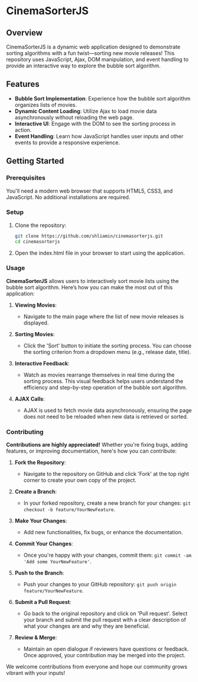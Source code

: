 # CinemaSorterJS

## Overview

CinemaSorterJS is a dynamic web application designed to demonstrate sorting algorithms with a fun twist—sorting new movie releases! This repository uses JavaScript, Ajax, DOM manipulation, and event handling to provide an interactive way to explore the bubble sort algorithm.

## Features

- **Bubble Sort Implementation**: Experience how the bubble sort algorithm organizes lists of movies.
- **Dynamic Content Loading**: Utilize Ajax to load movie data asynchronously without reloading the web page.
- **Interactive UI**: Engage with the DOM to see the sorting process in action.
- **Event Handling**: Learn how JavaScript handles user inputs and other events to provide a responsive experience.

## Getting Started

### Prerequisites

You'll need a modern web browser that supports HTML5, CSS3, and JavaScript. No additional installations are required.

### Setup

1. Clone the repository:
   ```bash
   git clone https://github.com/shliamin/cinemasorterjs.git
   cd cinemasorterjs
   ```
2. Open the index.html file in your browser to start using the application.

### Usage

**CinemaSorterJS** allows users to interactively sort movie lists using the bubble sort algorithm. Here’s how you can make the most out of this application:

1. **Viewing Movies**:
   - Navigate to the main page where the list of new movie releases is displayed.
   
2. **Sorting Movies**:
   - Click the 'Sort' button to initiate the sorting process. You can choose the sorting criterion from a dropdown menu (e.g., release date, title).
   
3. **Interactive Feedback**:
   - Watch as movies rearrange themselves in real time during the sorting process. This visual feedback helps users understand the efficiency and step-by-step operation of the bubble sort algorithm.

4. **AJAX Calls**:
   - AJAX is used to fetch movie data asynchronously, ensuring the page does not need to be reloaded when new data is retrieved or sorted.

### Contributing

**Contributions are highly appreciated!** Whether you're fixing bugs, adding features, or improving documentation, here's how you can contribute:

1. **Fork the Repository**:
   - Navigate to the repository on GitHub and click 'Fork' at the top right corner to create your own copy of the project.

2. **Create a Branch**:
   - In your forked repository, create a new branch for your changes: `git checkout -b feature/YourNewFeature`.

3. **Make Your Changes**:
   - Add new functionalities, fix bugs, or enhance the documentation.

4. **Commit Your Changes**:
   - Once you're happy with your changes, commit them: `git commit -am 'Add some YourNewFeature'`.

5. **Push to the Branch**:
   - Push your changes to your GitHub repository: `git push origin feature/YourNewFeature`.

6. **Submit a Pull Request**:
   - Go back to the original repository and click on 'Pull request'. Select your branch and submit the pull request with a clear description of what your changes are and why they are beneficial.

7. **Review & Merge**:
   - Maintain an open dialogue if reviewers have questions or feedback. Once approved, your contribution may be merged into the project.

We welcome contributions from everyone and hope our community grows vibrant with your inputs!


